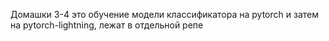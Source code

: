 Домашки 3-4 это обучение модели классификатора на pytorch и затем на pytorch-lightning, лежат в отдельной репе